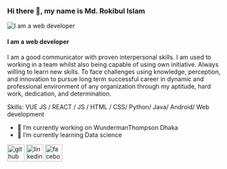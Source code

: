 
### Hi there 👋, my name is Md. Rokibul Islam

![I am a web developer](https://scontent.fdac14-1.fna.fbcdn.net/v/t1.6435-9/106481036_2642694122658792_3114096973402455041_n.jpg?stp=dst-jpg_p640x640&_nc_cat=111&ccb=1-7&_nc_sid=e3f864&_nc_eui2=AeHU8twWU4uIyJ7xfhEq4yFe6vFoxQetIXjq8WjFB60heAAhG2HU9vynoaPvCBb56biTxibUz1w6qu8eeeXfsUmu&_nc_ohc=33kONuuUQtEAX8ndXHc&tn=y67daRefs3hnwfUl&_nc_ht=scontent.fdac14-1.fna&oh=00_AfBWLj7KVTj7NNXAMZvPV6cL0TsklcWneMUrjCzavvEEhQ&oe=638D66D6)

#### I am a web developer


I am a good communicator with proven interpersonal skills. I am used to working in a team whilst also being capable of using own initiative. Always willing to learn new skills. To face challenges using knowledge, perception, and innovation to pursue long term successful career in dynamic and professional environment of any organization through my aptitude, hard work, dedication, and determination.

Skills: VUE JS / REACT / JS / HTML / CSS/ Python/ Java/ Android/ Web development

- 🔭 I’m currently working on WundermanThompson Dhaka 
- 🌱 I’m currently learning Data science 


[<img src='https://cdn.jsdelivr.net/npm/simple-icons@3.0.1/icons/github.svg' alt='github' height='40'>](https://github.com/https://github.com/rakib05r)  [<img src='https://cdn.jsdelivr.net/npm/simple-icons@3.0.1/icons/linkedin.svg' alt='linkedin' height='40'>](https://www.linkedin.com/in/md-rokibul-islam/)  [<img src='https://cdn.jsdelivr.net/npm/simple-icons@3.0.1/icons/facebook.svg' alt='facebook' height='40'>](https://www.facebook.com/md.rokibulislam.319)  

